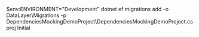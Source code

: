$env:ENVIRONMENT="Development" dotnet ef migrations add -o DataLayer\Migrations -p DependenciesMockingDemoProject\DependenciesMockingDemoProject.csproj Initial